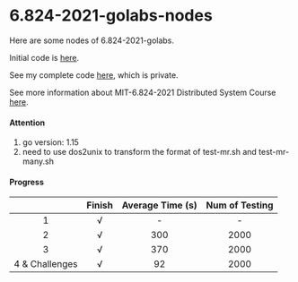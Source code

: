 # 6.824-2021-golabs-nodes

Here are some nodes of 6.824-2021-golabs.

Initial code is [here](https://github.com/flyrzl/6.824-golabs-2021).

See my complete code [here](https://github.com/flyrzl/6.824-2021-golabs-Finished), which is private. 

See more information about MIT-6.824-2021 Distributed System Course [here](https://pdos.csail.mit.edu/6.824/schedule.html).

#### Attention
1. go version: 1.15
2. need to use dos2unix to transform the format of test-mr.sh and test-mr-many.sh

#### Progress
|  | Finish | Average Time (s) | Num of Testing |
| :-----: | :----: | :----: | :----: |
| 1| √ | - | - |
| 2 | √ | 300 | 2000 |
| 3 | √ | 370 | 2000 |
| 4 & Challenges | √ | 92 | 2000|
